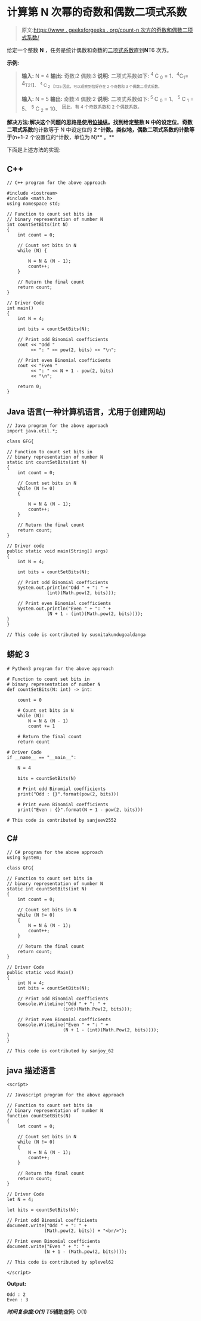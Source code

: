 # 计算第 N 次幂的奇数和偶数二项式系数

> 原文:[https://www . geeksforgeeks . org/count-n 次方的奇数和偶数二项式系数/](https://www.geeksforgeeks.org/count-odd-and-even-binomial-coefficients-of-n-th-power/)

给定一个整数 **N** ，任务是统计偶数和奇数的[二项式系数](https://en.wikipedia.org/wiki/Binomial_coefficient)直到**N**T6 次方。

**示例:**

> **输入:** N = 4
> **输出:**
> 奇数:2
> 偶数:3
> **说明:**
> 二项式系数如下:
> <sup>4</sup> C <sub>0</sub> = 1、<sup>4</sup>C<sub>1</sub>= 4<sub>T21】、 <sup>4</sup> C <sub>2 【T25
> 因此，可以观察到恰好存在 2 个奇数和 3 个偶数二项式系数。</sub></sub>
> 
> **输入:** N = 5
> **输出:**
> 奇数:4
> 偶数:2
> **说明:**
> 二项式系数如下:
> <sup>5</sup> C <sub>0</sub> = 1、 <sup>5</sup> C <sub>1</sub> = 5、 <sup>5</sup> C <sub>2</sub> = 10、 <sup>因此，有 4 个奇数系数和 2 个偶数系数。</sup>

**解决方法:**解决这个问题的思路是使用[位操纵](https://www.geeksforgeeks.org/bits-manipulation-important-tactics/)。找到给定整数 **N** 中的**设定位**。**奇数二项式系数**的计数等于 N 中设定位的 **2 ^计数。类似地，**偶数二项式系数**的计数等于**(n+1–2 个设置位的^计数，单位为 N)** 。**

下面是上述方法的实现:

## C++

```
// C++ program for the above approach

#include <iostream>
#include <math.h>
using namespace std;

// Function to count set bits in
// binary representation of number N
int countSetBits(int N)
{
    int count = 0;

    // Count set bits in N
    while (N) {

        N = N & (N - 1);
        count++;
    }

    // Return the final count
    return count;
}

// Driver Code
int main()
{
    int N = 4;

    int bits = countSetBits(N);

    // Print odd Binomial coefficients
    cout << "Odd "
         << ": " << pow(2, bits) << "\n";

    // Print even Binomial coefficients
    cout << "Even "
         << ": " << N + 1 - pow(2, bits)
         << "\n";

    return 0;
}
```

## Java 语言(一种计算机语言，尤用于创建网站)

```
// Java program for the above approach
import java.util.*;

class GFG{

// Function to count set bits in
// binary representation of number N
static int countSetBits(int N)
{
    int count = 0;

    // Count set bits in N
    while (N != 0)
    {

        N = N & (N - 1);
        count++;
    }

    // Return the final count
    return count;
}

// Driver code
public static void main(String[] args)
{
    int N = 4;

    int bits = countSetBits(N);

    // Print odd Binomial coefficients
    System.out.println("Odd " + ": " +
               (int)(Math.pow(2, bits)));

    // Print even Binomial coefficients
    System.out.println("Even " + ": " +
               (N + 1 - (int)(Math.pow(2, bits))));
}
}

// This code is contributed by susmitakundugoaldanga
```

## 蟒蛇 3

```
# Python3 program for the above approach

# Function to count set bits in
# binary representation of number N
def countSetBits(N: int) -> int:

    count = 0

    # Count set bits in N
    while (N):
        N = N & (N - 1)
        count += 1

    # Return the final count
    return count

# Driver Code
if __name__ == "__main__":

    N = 4

    bits = countSetBits(N)

    # Print odd Binomial coefficients
    print("Odd : {}".format(pow(2, bits)))

    # Print even Binomial coefficients
    print("Even : {}".format(N + 1 - pow(2, bits)))

# This code is contributed by sanjeev2552
```

## C#

```
// C# program for the above approach
using System;

class GFG{

// Function to count set bits in
// binary representation of number N
static int countSetBits(int N)
{
    int count = 0;

    // Count set bits in N
    while (N != 0)
    {
        N = N & (N - 1);
        count++;
    }

    // Return the final count
    return count;
}

// Driver Code
public static void Main()
{
    int N = 4;
    int bits = countSetBits(N);

    // Print odd Binomial coefficients
    Console.WriteLine("Odd " + ": " +
                     (int)(Math.Pow(2, bits)));

    // Print even Binomial coefficients
    Console.WriteLine("Even " + ": " +
                     (N + 1 - (int)(Math.Pow(2, bits))));
}
}

// This code is contributed by sanjoy_62
```

## java 描述语言

```
<script>

// Javascript program for the above approach

// Function to count set bits in
// binary representation of number N
function countSetBits(N)
{
    let count = 0;

    // Count set bits in N
    while (N != 0)
    {
        N = N & (N - 1);
        count++;
    }

    // Return the final count
    return count;
}

// Driver Code
let N = 4;

let bits = countSetBits(N);

// Print odd Binomial coefficients
document.write("Odd " + ": " +
              (Math.pow(2, bits)) + "<br/>");

// Print even Binomial coefficients
document.write("Even " + ": " +
              (N + 1 - (Math.pow(2, bits))));

// This code is contributed by splevel62

</script>
```

**Output:** 

```
Odd : 2
Even : 3
```

***时间复杂度:**O(1)*
T5**辅助空间:** O(1)